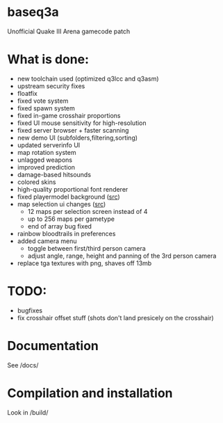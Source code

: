 # baseq3a

Unofficial Quake III Arena gamecode patch

# What is done:

 * new toolchain used (optimized q3lcc and q3asm)
 * upstream security fixes
 * floatfix
 * fixed vote system
 * fixed spawn system
 * fixed in-game crosshair proportions
 * fixed UI mouse sensitivity for high-resolution
 * fixed server browser + faster scanning
 * new demo UI (subfolders,filtering,sorting)
 * updated serverinfo UI
 * map rotation system
 * unlagged weapons
 * improved prediction
 * damage-based hitsounds
 * colored skins
 * high-quality proportional font renderer
 * fixed playermodel background ([src](https://github.com/ec-/baseq3a/commit/8cb8df5bc0aff59d10762503aa2f04349b50adcc))
 * map selection ui changes ([src](https://neogeographica.com/site/pages/mods/moremaps.html))
   * 12 maps per selection screen instead of 4
   * up to 256 maps per gametype
   * end of array bug fixed
 * rainbow bloodtrails in preferences
 * added camera menu
   * toggle between first/third person camera
   * adjust angle, range, height and panning of the 3rd person camera
 * replace tga textures with png, shaves off 13mb

# TODO:

 * bugfixes
 * fix crosshair offset stuff (shots don't land presicely on the crosshair)

# Documentation

See /docs/

# Compilation and installation

Look in /build/
